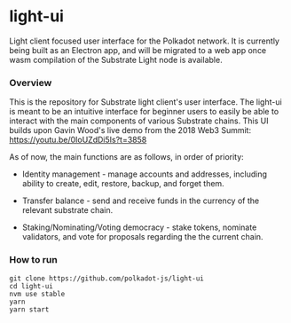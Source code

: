 # light-ui
Light client focused user interface for the Polkadot network. It is currently being built as an Electron app, and will be migrated to a web app once wasm compilation of the Substrate Light node is available.

### Overview
This is the repository for Substrate light client's user interface. The light-ui is meant to be an intuitive interface for beginner users to easily be able to interact with the main components of various Substrate chains. This UI builds upon Gavin Wood's live demo from the 2018 Web3 Summit: https://youtu.be/0IoUZdDi5Is?t=3858

As of now, the main functions are as follows, in order of priority:

* Identity management - manage accounts and addresses, including ability to create, edit, restore, backup, and forget them.

* Transfer balance - send and receive funds in the currency of the relevant substrate chain.

* Staking/Nominating/Voting democracy - stake tokens, nominate validators, and vote for proposals regarding the the current chain.

### How to run
```
git clone https://github.com/polkadot-js/light-ui
cd light-ui
nvm use stable
yarn
yarn start
```
